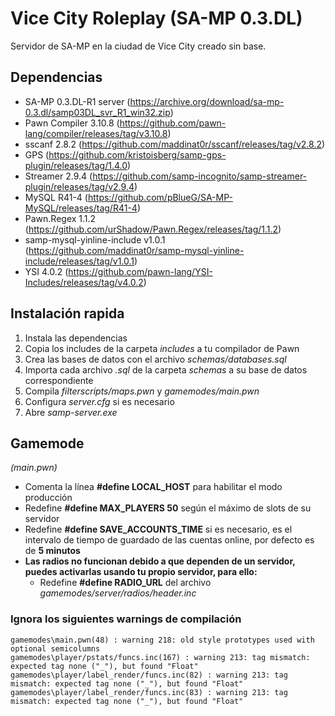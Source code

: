 # Vice City Roleplay (SA-MP 0.3.DL)
Servidor de SA-MP en la ciudad de Vice City creado sin base.

## Dependencias
- SA-MP 0.3.DL-R1 server (https://archive.org/download/sa-mp-0.3.dl/samp03DL_svr_R1_win32.zip)
- Pawn Compiler 3.10.8 (https://github.com/pawn-lang/compiler/releases/tag/v3.10.8)
- sscanf 2.8.2 (https://github.com/maddinat0r/sscanf/releases/tag/v2.8.2)
- GPS (https://github.com/kristoisberg/samp-gps-plugin/releases/tag/1.4.0)
- Streamer 2.9.4 (https://github.com/samp-incognito/samp-streamer-plugin/releases/tag/v2.9.4)
- MySQL R41-4 (https://github.com/pBlueG/SA-MP-MySQL/releases/tag/R41-4)
- Pawn.Regex 1.1.2 (https://github.com/urShadow/Pawn.Regex/releases/tag/1.1.2)
- samp-mysql-yinline-include v1.0.1 (https://github.com/maddinat0r/samp-mysql-yinline-include/releases/tag/v1.0.1)
- YSI 4.0.2 (https://github.com/pawn-lang/YSI-Includes/releases/tag/v4.0.2)

## Instalación rapida
1. Instala las dependencias
2. Copia los includes de la carpeta *includes* a tu compilador de Pawn
2. Crea las bases de datos con el archivo *schemas/databases.sql*
3. Importa cada archivo *.sql* de la carpeta *schemas* a su base de datos correspondiente
4. Compila *filterscripts/maps.pwn* y *gamemodes/main.pwn*
4. Configura *server.cfg* si es necesario
5. Abre *samp-server.exe*

## Gamemode
*(main.pwn)*
- Comenta la línea **#define LOCAL_HOST** para habilitar el modo producción
- Redefine **#define MAX_PLAYERS 50** según el máximo de slots de su servidor
- Redefine **#define SAVE_ACCOUNTS_TIME** si es necesario, es el intervalo de tiempo de guardado de las cuentas online, por defecto es de **5 minutos**
- **Las radios no funcionan debido a que dependen de un servidor, puedes activarlas usando tu propio servidor, para ello:**
	- Redefine **#define RADIO_URL** del archivo *gamemodes/server/radios/header.inc*


### Ignora los siguientes warnings de compilación
```
gamemodes\main.pwn(48) : warning 218: old style prototypes used with optional semicolumns
gamemodes\player/pstats/funcs.inc(167) : warning 213: tag mismatch: expected tag none ("_"), but found "Float"
gamemodes\player/label_render/funcs.inc(82) : warning 213: tag mismatch: expected tag none ("_"), but found "Float"
gamemodes\player/label_render/funcs.inc(83) : warning 213: tag mismatch: expected tag none ("_"), but found "Float"
```

